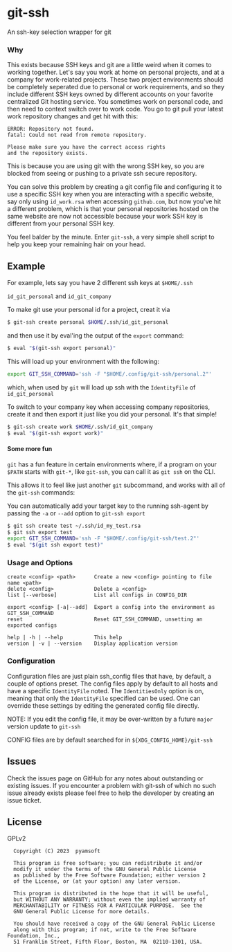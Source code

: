 # git-ssh
An ssh-key selection wrapper for git

### Why

This exists because SSH keys and git are a little weird when it comes to
working together. Let's say you work at home on personal projects, and at
a company for work-related projects. These two project environments should
be completely seperated due to personal or work requirements, and so they
include different SSH keys owned by different accounts on your favorite
centralized Git hosting service. You sometimes work on personal code, and
then need to context switch over to work code. You go to git pull your latest
work repository changes and get hit with this:

```
ERROR: Repository not found.
fatal: Could not read from remote repository.

Please make sure you have the correct access rights
and the repository exists.
```

This is because you are using git with the wrong SSH key, so you are blocked
from seeing or pushing to a private ssh secure repository.

You can solve this problem by creating a git config file and configuring it to use
a specific SSH key when you are interacting with a specific website, say only using
`id_work.rsa` when accessing `github.com`, but now you've hit a different problem,
which is that your personal repositories hosted on the same website are now not
accessible because your work SSH key is different from your personal SSH key.

You feel balder by the minute. Enter `git-ssh`, a very simple shell script to help
you keep your remaining hair on your head.

## Example

For example, lets say you have 2 different ssh keys at `$HOME/.ssh`

`id_git_personal` and `id_git_company`

To make git use your personal id for a project, creat it via
```sh
$ git-ssh create personal $HOME/.ssh/id_git_personal
```

and then use it by eval'ing the output of the `export` command:

```sh
$ eval "$(git-ssh export personal)"
```

This will load up your environment with the following:
```sh
export GIT_SSH_COMMAND='ssh -F "$HOME/.config/git-ssh/personal.2"'
```

which, when used by `git` will load up ssh with the `IdentityFile` of `id_git_personal`

To switch to your company key when accessing company repositories,
create it and then export it just like you did your personal. It's that simple!

```sh
$ git-ssh create work $HOME/.ssh/id_git_company
$ eval "$(git-ssh export work)"
```

#### Some more fun

`git` has a fun feature in certain environments where, if a program on your `$PATH`
starts with `git-*`, like `git-ssh`, you can call it as `git ssh` on the CLI.

This allows it to feel like just another `git` subcommand, and works with all
of the `git-ssh` commands:

You can automatically add your target key to the running ssh-agent by passing the
`-a` or `--add` option to `git-ssh export`

```sh
$ git ssh create test ~/.ssh/id_my_test.rsa
$ git ssh export test
export GIT_SSH_COMMAND='ssh -F "$HOME/.config/git-ssh/test.2"'
$ eval "$(git ssh export test)"
```

### Usage and Options
```
create <config> <path>      Create a new <config> pointing to file name <path>
delete <config>             Delete a <config>
list [--verbose]            List all configs in CONFIG_DIR

export <config> [-a|--add]  Export a config into the environment as GIT_SSH_COMMAND
reset                       Reset GIT_SSH_COMMAND, unsetting an exported configs

help | -h | --help          This help
version | -v | --version    Display application version
```

### Configuration

Configuration files are just plain ssh_config files that have, by default, a
couple of options preset. The config files apply by default to all hosts and
have a specific `IdentityFile` noted. The `IdentitiesOnly` option is on,
meaning that only the `IdentityFile` specified can be used. One can override
these settings by editing the generated config file directly.

NOTE: If you edit the config file, it may be over-written by a future `major`
version update to `git-ssh`

CONFIG files are by default searched for in `${XDG_CONFIG_HOME}/git-ssh`

## Issues

Check the issues page on GitHub for any notes about outstanding or existing
issues. If you encounter a problem with git-ssh of which no such
issue already exists please feel free to help the developer by creating an
issue ticket.

## License

GPLv2

```
  Copyright (C) 2023  pyamsoft

  This program is free software; you can redistribute it and/or
  modify it under the terms of the GNU General Public License
  as published by the Free Software Foundation; either version 2
  of the License, or (at your option) any later version.

  This program is distributed in the hope that it will be useful,
  but WITHOUT ANY WARRANTY; without even the implied warranty of
  MERCHANTABILITY or FITNESS FOR A PARTICULAR PURPOSE.  See the
  GNU General Public License for more details.

  You should have received a copy of the GNU General Public License
  along with this program; if not, write to the Free Software Foundation, Inc.,
  51 Franklin Street, Fifth Floor, Boston, MA  02110-1301, USA.

```
